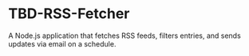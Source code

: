 # TBD-RSS-Fetcher
A Node.js application that fetches RSS feeds, filters entries, and sends updates via email on a schedule.
